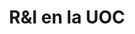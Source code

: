---
title: R&I en la UOC
language: es
ambits_especialitzacio:
  - display_name: Todos
    value: ''
  - display_name: Educación y TIC
    value: Educación y TIC
  - display_name: Sociedad en red
    value: Sociedad en red
  - display_name: Ciudad y Comunidad
    value: Ciudad y Comunidad
  - display_name: Creatividad y cultura digital
    value: Creatividad y cultura digital
  - display_name: Lenguas y culturas
    value: Lenguas y culturas
  - display_name: Governanza del conocimiento
    value: Governanza del conocimiento
  - display_name: 'Derecho, política e Internet'
    value: 'Derecho, política e Internet'
  - display_name: Salud pública i planetaria
    value: Salud pública i planetaria
  - display_name: Tecnologías de internet de inteligencia
    value: Tecnologías de internet de inteligencia
  - display_name: Economia colaborativa
    value: Economia colaborativa
ods:
  - display_name: (es) Fi de la pobresa
    img: /img/icons/icon_ods_color_01.svg
    value: Fi de la pobresa
  - display_name: (es) Fam zero
    img: /img/icons/icon_ods_color_02.svg
    value: Fam zero
  - display_name: (es) Salut i benestar
    img: /img/icons/icon_ods_color_03.svg
    value: Salut i benestar
  - display_name: (es) Educació de qualitat
    img: /img/icons/icon_ods_color_04.svg
    value: Educació de qualitat
  - display_name: (es) Igualtat de gènere
    img: /img/icons/icon_ods_color_05.svg
    value: Igualtat de gènere
  - display_name: (es) Aigua neta i sanejament
    img: /img/icons/icon_ods_color_06.svg
    value: Aigua neta i sanejament
  - display_name: (es) Energia neta i assequible
    img: /img/icons/icon_ods_color_07.svg
    value: Energia neta i assequible
  - display_name: (es) Treball digne i creixement econòmic
    img: /img/icons/icon_ods_color_08.svg
    value: Treball digne i creixement econòmic
  - display_name: '(es) Indústria, innovació i infraestructures'
    img: /img/icons/icon_ods_color_09.svg
    value: 'Indústria, innovació i infraestructures'
  - display_name: (es) Reducció de les desigualtats
    img: /img/icons/icon_ods_color_10.svg
    value: Reducció de les desigualtats
  - display_name: (es) Ciutats i comunicats sostenibles
    img: /img/icons/icon_ods_color_11.svg
    value: Ciutats i comunicats sostenibles
  - display_name: (es) Consum i producció responsables
    img: /img/icons/icon_ods_color_12.svg
    value: Consum i producció responsables
  - display_name: (es) Acció climàtica
    img: /img/icons/icon_ods_color_13.svg
    value: Acció climàtica
  - display_name: (es) Vida submarina
    img: /img/icons/icon_ods_color_14.svg
    value: Vida submarina
  - display_name: (es) Vida terrestre
    img: /img/icons/icon_ods_color_15.svg
    value: Vida terrestre
  - display_name: '(es) Pau, justícia i institucions sòlides'
    img: /img/icons/icon_ods_color_16.svg
    value: 'Pau, justícia i institucions sòlides'
  - display_name: (es) Aliança pel objectius
    img: /img/icons/icon_ods_color_17.svg
    value: Aliança pel objectius
sector_productiu:
  - display_name: Todos
    value: ''
  - display_name: 'Arte, Turismo y Lenguas'
    value: 'Arte, Turismo y Lenguas'
  - display_name: Derecho y gobernanza
    value: Derecho y gobernanza
  - display_name: Sociedad en red
    value: Sociedad en red
  - display_name: 'Economía, empresa y TIC'
    value: 'Economía, empresa y TIC'
  - display_name: industria 4.0
    value: industria 4.0
  - display_name: Salud - eHealth
    value: Salud - eHealth
  - display_name: Educación - eLearning
    value: Educación - eLearning
centre:
  - display_name: Tota la UOC
    value: ''
  - display_name: IN3
    value: IN3
  - display_name: e-Health Center
    value: e-Health Center
  - display_name: e-Learn Center
    value: e-Learn Center
  - display_name: Estudis
    value: Estudis
albiraContent:
  - display_name: Albira Solutions 1 ES
    value: Albira Solutions 1 ES
  - display_name: Albira Solutiuons 2 ES
    value: Albira Solutions 2 Es
---